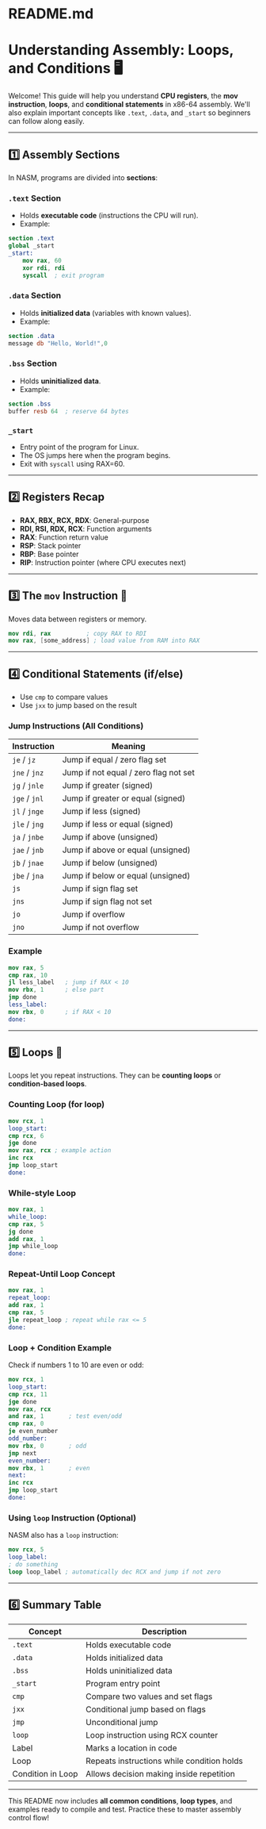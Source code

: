 # README.md

# Understanding Assembly: Loops, and Conditions 🖥️

Welcome! This guide will help you understand **CPU registers**, the **mov instruction**, **loops**, and **conditional statements** in x86-64 assembly. We'll also explain important concepts like `.text`, `.data`, and `_start` so beginners can follow along easily.

---

## 1️⃣ Assembly Sections

In NASM, programs are divided into **sections**:

### `.text` Section

* Holds **executable code** (instructions the CPU will run).
* Example:

```nasm
section .text
global _start
_start:
    mov rax, 60
    xor rdi, rdi
    syscall  ; exit program
```

### `.data` Section

* Holds **initialized data** (variables with known values).
* Example:

```nasm
section .data
message db "Hello, World!",0
```

### `.bss` Section

* Holds **uninitialized data**.
* Example:

```nasm
section .bss
buffer resb 64  ; reserve 64 bytes
```

### `_start`

* Entry point of the program for Linux.
* The OS jumps here when the program begins.
* Exit with `syscall` using RAX=60.

---

## 2️⃣ Registers Recap

* **RAX, RBX, RCX, RDX**: General-purpose
* **RDI, RSI, RDX, RCX**: Function arguments
* **RAX**: Function return value
* **RSP**: Stack pointer
* **RBP**: Base pointer
* **RIP**: Instruction pointer (where CPU executes next)

---

## 3️⃣ The `mov` Instruction 👐

Moves data between registers or memory.

```nasm
mov rdi, rax          ; copy RAX to RDI
mov rax, [some_address] ; load value from RAM into RAX
```

---

## 4️⃣ Conditional Statements (if/else)

* Use `cmp` to compare values
* Use `jxx` to jump based on the result

### Jump Instructions (All Conditions)

| Instruction   | Meaning                               |
| ------------- | ------------------------------------- |
| `je` / `jz`   | Jump if equal / zero flag set         |
| `jne` / `jnz` | Jump if not equal / zero flag not set |
| `jg` / `jnle` | Jump if greater (signed)              |
| `jge` / `jnl` | Jump if greater or equal (signed)     |
| `jl` / `jnge` | Jump if less (signed)                 |
| `jle` / `jng` | Jump if less or equal (signed)        |
| `ja` / `jnbe` | Jump if above (unsigned)              |
| `jae` / `jnb` | Jump if above or equal (unsigned)     |
| `jb` / `jnae` | Jump if below (unsigned)              |
| `jbe` / `jna` | Jump if below or equal (unsigned)     |
| `js`          | Jump if sign flag set                 |
| `jns`         | Jump if sign flag not set             |
| `jo`          | Jump if overflow                      |
| `jno`         | Jump if not overflow                  |

### Example

```nasm
mov rax, 5
cmp rax, 10
jl less_label   ; jump if RAX < 10
mov rbx, 1      ; else part
jmp done
less_label:
mov rbx, 0      ; if RAX < 10
done:
```

---

## 5️⃣ Loops 🔁

Loops let you repeat instructions. They can be **counting loops** or **condition-based loops**.

### Counting Loop (for loop)

```nasm
mov rcx, 1
loop_start:
cmp rcx, 6
jge done
mov rax, rcx ; example action
inc rcx
jmp loop_start
done:
```

### While-style Loop

```nasm
mov rax, 1
while_loop:
cmp rax, 5
jg done
add rax, 1
jmp while_loop
done:
```

### Repeat-Until Loop Concept

```nasm
mov rax, 1
repeat_loop:
add rax, 1
cmp rax, 5
jle repeat_loop ; repeat while rax <= 5
done:
```

### Loop + Condition Example

Check if numbers 1 to 10 are even or odd:

```nasm
mov rcx, 1
loop_start:
cmp rcx, 11
jge done
mov rax, rcx
and rax, 1       ; test even/odd
cmp rax, 0
je even_number
odd_number:
mov rbx, 0       ; odd
jmp next
even_number:
mov rbx, 1       ; even
next:
inc rcx
jmp loop_start
done:
```

### Using `loop` Instruction (Optional)

NASM also has a `loop` instruction:

```nasm
mov rcx, 5
loop_label:
; do something
loop loop_label ; automatically dec RCX and jump if not zero
```

---

## 6️⃣ Summary Table

| Concept           | Description                                |
| ----------------- | ------------------------------------------ |
| `.text`           | Holds executable code                      |
| `.data`           | Holds initialized data                     |
| `.bss`            | Holds uninitialized data                   |
| `_start`          | Program entry point                        |
| `cmp`             | Compare two values and set flags           |
| `jxx`             | Conditional jump based on flags            |
| `jmp`             | Unconditional jump                         |
| `loop`            | Loop instruction using RCX counter         |
| Label             | Marks a location in code                   |
| Loop              | Repeats instructions while condition holds |
| Condition in Loop | Allows decision making inside repetition   |

---

This README now includes **all common conditions**, **loop types**, and examples ready to compile and test. Practice these to master assembly control flow!

